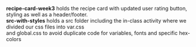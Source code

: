 **recipe-card-week3** holds the recipe card with updated user rating button, styling as well as a header/footer.  
**src-with-styles** holds a src folder including the in-class activity where we divided our css files into var.css   
and global.css to avoid duplicate code for variables, fonts and specific hex-colors
